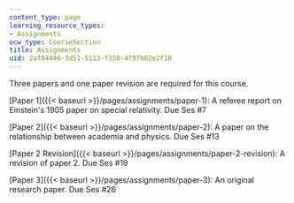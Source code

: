 ```yaml
---
content_type: page
learning_resource_types:
- Assignments
ocw_type: CourseSection
title: Assignments
uid: 2af84446-3d51-5113-f350-4f97b02e2f10
---
```


Three papers and one paper revision are required for this course.

[Paper 1]({{< baseurl >}}/pages/assignments/paper-1): A referee report on Einstein's 1905 paper on special relativity. Due Ses #7

[Paper 2]({{< baseurl >}}/pages/assignments/paper-2): A paper on the relationship between academia and physics. Due Ses #13

[Paper 2 Revision]({{< baseurl >}}/pages/assignments/paper-2-revision): A revision of paper 2. Due Ses #19

[Paper 3]({{< baseurl >}}/pages/assignments/paper-3): An original research paper. Due Ses #26